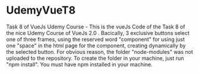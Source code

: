 # UdemyVueT8
Task 8 of VueJs Udemy Course - This is the vueJs Code of the Task 8 of the nice Udemy Course of VueJs 2.0 .
Bacically, 3 exclusive buttons select one of three frames, using the reserved word "component" for using just
one "space" in the html page for the component, creating dynamically by the selected button.
For obvious reason, the folder "node-modules" was not uploaded to the repository. To create the folder in your
machine, just run "npm install". You must have npm installed in your machine.
